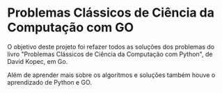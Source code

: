 # Problemas Clássicos de Ciência da Computação com GO


O objetivo deste projeto foi refazer todos as soluções dos problemas do livro "Problemas Clássicos de Ciência da Computação com Python", de David Kopec, em Go.

Além de aprender mais sobre os algorítmos e soluções também houve o aprendizado de Python e GO.
